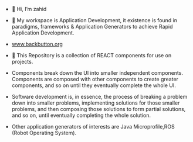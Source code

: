 - 👋 Hi, I’m zahid
- 👀 My workspace is Application Development, it existence is found in paradigms, frameworks & Application Generators to achieve Rapid Application Development. 
-  www.backbutton.org 
- 🌱 This Repository is a collection of REACT components for use on projects.

- Components break down the UI into smaller independent components. Components are composed with other components to create greater components, and so on until they eventually complete the whole UI.

- Software development is, in essence, the process of breaking a problem down into smaller problems, implementing solutions for those smaller problems, and then composing those solutions to form partial solutions, and so on, until eventually completing the whole solution.
-  Other application generators of interests are Java Microprofile,ROS (Robot Operating System). 
<!---
zahidr/zahidr is a ✨ special ✨ repository because its `README.md` (this file) appears on your GitHub profile.
You can click the Preview link to take a look at your changes.
--->
